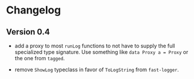 # Changelog

## Version 0.4

 * add a proxy to most `runLog` functions to not have to supply the full
   specialized type signature. Use something like `data Proxy a = Proxy` or
   the one from `tagged`.

 * remove `ShowLog` typeclass in favor of `ToLogString` from `fast-logger`.

